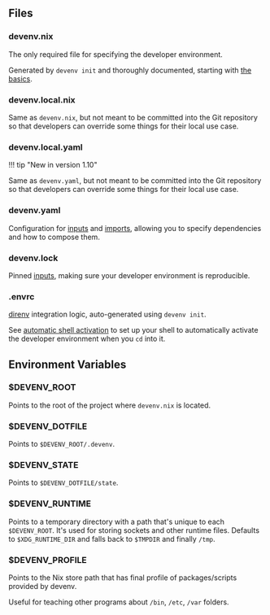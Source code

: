 ## Files

### devenv.nix

The only required file for specifying the developer environment.

Generated by `devenv init` and thoroughly documented, starting with [the basics](./basics.md).

### devenv.local.nix

Same as `devenv.nix`, but not meant to be committed into the Git repository so
that developers can override some things for their local use case.

### devenv.local.yaml

!!! tip "New in version 1.10"

Same as `devenv.yaml`, but not meant to be committed into the Git repository so
that developers can override some things for their local use case.

### devenv.yaml

Configuration for [inputs](inputs.md) and [imports](composing-using-imports.md),
allowing you to specify dependencies and how to compose them.

### devenv.lock

Pinned [inputs](inputs.md), making sure your developer environment is reproducible.

### .envrc

[direnv](https://direnv.net) integration logic, auto-generated using `devenv init`.

See [automatic shell activation](automatic-shell-activation.md) to set up your shell
to automatically activate the developer environment when you `cd` into it.

## Environment Variables

### $DEVENV_ROOT

Points to the root of the project where `devenv.nix` is located.

### $DEVENV_DOTFILE

Points to `$DEVENV_ROOT/.devenv`.

### $DEVENV_STATE

Points to `$DEVENV_DOTFILE/state`.

### $DEVENV_RUNTIME

Points to a temporary directory with a path that's unique to each `$DEVENV_ROOT`.
It's used for storing sockets and other runtime files.
Defaults to `$XDG_RUNTIME_DIR` and falls back to `$TMPDIR` and finally `/tmp`.

### $DEVENV_PROFILE

Points to the Nix store path that has final profile of packages/scripts provided by devenv.

Useful for teaching other programs about `/bin`, `/etc`, `/var` folders.
